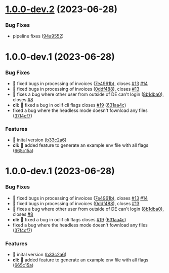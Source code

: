 # [1.0.0-dev.2](https://github.com/Disane87/docudigger/compare/v1.0.0-dev.1...v1.0.0-dev.2) (2023-06-28)


### Bug Fixes

* pipeline fixes ([94a9552](https://github.com/Disane87/docudigger/commit/94a955291cd5e5ed13db854a2c5a823cc6f65592))

# 1.0.0-dev.1 (2023-06-28)


### Bug Fixes

* :bug: fixed bugs in processing of invoices ([7e4961b](https://github.com/Disane87/docudigger/commit/7e4961b0e06c6924fd1cffc08b74e97551c56871)), closes [#13](https://github.com/Disane87/docudigger/issues/13) [#14](https://github.com/Disane87/docudigger/issues/14)
* :bug: fixed bugs in processing of invoices ([0ddf488](https://github.com/Disane87/docudigger/commit/0ddf48838823ac23e5f02532a73e46f5a34f37de)), closes [#13](https://github.com/Disane87/docudigger/issues/13)
* :bug: fixes a bug where other user from outside of DE can't login ([8b1dba0](https://github.com/Disane87/docudigger/commit/8b1dba019f4b98ca2c8029e67354f293543d544f)), closes [#8](https://github.com/Disane87/docudigger/issues/8)
* **cli:** :bug: fixed a bug in oclif cli flags closes [#19](https://github.com/Disane87/docudigger/issues/19) ([631aa4c](https://github.com/Disane87/docudigger/commit/631aa4cb79992727730c327e6a981591eadc2407))
* fixed a bug where the headless mode doesn't fownload any files ([37f4cf7](https://github.com/Disane87/docudigger/commit/37f4cf72b06e9cccd639e5fe5b237b27f9fe1091))


### Features

* :bookmark: inital version ([b33c2a6](https://github.com/Disane87/docudigger/commit/b33c2a64c1dbe6d17b84134ddd2d5d04cc9db8cc))
* **cli:** :construction: added feature to generate an example env file with all flags ([665c15a](https://github.com/Disane87/docudigger/commit/665c15a1785331c8bb7cfa0510e81def8380d37e))

# 1.0.0-dev.1 (2023-06-28)


### Bug Fixes

* :bug: fixed bugs in processing of invoices ([7e4961b](https://github.com/Disane87/docudigger/commit/7e4961b0e06c6924fd1cffc08b74e97551c56871)), closes [#13](https://github.com/Disane87/docudigger/issues/13) [#14](https://github.com/Disane87/docudigger/issues/14)
* :bug: fixed bugs in processing of invoices ([0ddf488](https://github.com/Disane87/docudigger/commit/0ddf48838823ac23e5f02532a73e46f5a34f37de)), closes [#13](https://github.com/Disane87/docudigger/issues/13)
* :bug: fixes a bug where other user from outside of DE can't login ([8b1dba0](https://github.com/Disane87/docudigger/commit/8b1dba019f4b98ca2c8029e67354f293543d544f)), closes [#8](https://github.com/Disane87/docudigger/issues/8)
* **cli:** :bug: fixed a bug in oclif cli flags closes [#19](https://github.com/Disane87/docudigger/issues/19) ([631aa4c](https://github.com/Disane87/docudigger/commit/631aa4cb79992727730c327e6a981591eadc2407))
* fixed a bug where the headless mode doesn't fownload any files ([37f4cf7](https://github.com/Disane87/docudigger/commit/37f4cf72b06e9cccd639e5fe5b237b27f9fe1091))


### Features

* :bookmark: inital version ([b33c2a6](https://github.com/Disane87/docudigger/commit/b33c2a64c1dbe6d17b84134ddd2d5d04cc9db8cc))
* **cli:** :construction: added feature to generate an example env file with all flags ([665c15a](https://github.com/Disane87/docudigger/commit/665c15a1785331c8bb7cfa0510e81def8380d37e))
